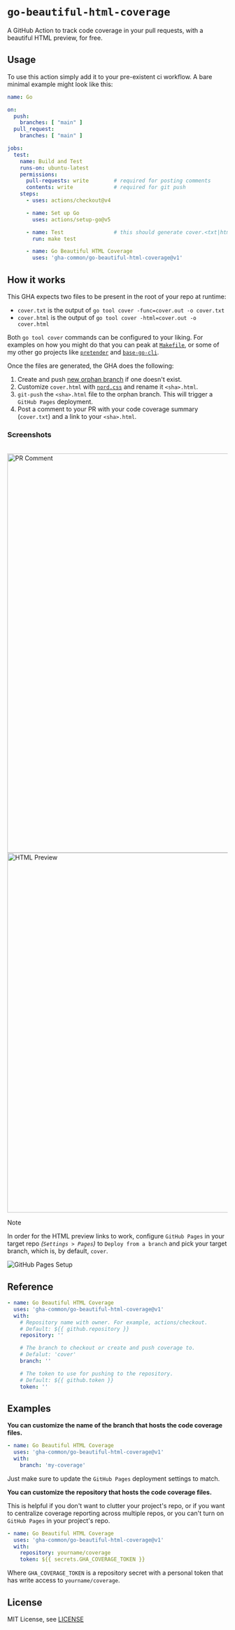 <!-- markdownlint-disable MD041 MD033 -->
# `go-beautiful-html-coverage`

A GitHub Action to track code coverage in your pull requests, with a beautiful HTML preview, for free.

## Usage

To use this action simply add it to your pre-existent ci workflow. A bare minimal example might look like this:

```yaml
name: Go

on:
  push:
    branches: [ "main" ]
  pull_request:
    branches: [ "main" ]

jobs:
  test:
    name: Build and Test
    runs-on: ubuntu-latest
    permissions:
      pull-requests: write        # required for posting comments
      contents: write             # required for git push
    steps:
      - uses: actions/checkout@v4

      - name: Set up Go
        uses: actions/setup-go@v5

      - name: Test                # this should generate cover.<txt|html>
        run: make test

      - name: Go Beautiful HTML Coverage
        uses: 'gha-common/go-beautiful-html-coverage@v1'
```

## How it works

This GHA expects two files to be present in the root of your repo at runtime:

- `cover.txt` is the output of `go tool cover -func=cover.out -o cover.txt`
- `cover.html` is the output of `go tool cover -html=cover.out -o cover.html`

Both `go tool cover` commands can be configured to your liking. For examples on how you might do that you can peak at [`Makefile`](go-test-app/Makefile), or some of my other go projects like [`pretender`](https://github.com/kilianc/pretender/blob/main/Makefile#L44-L57) and [`base-go-cli`](https://github.com/kilianc/base-golang-cli/blob/main/Makefile#L76-L92).

Once the files are generated, the GHA does the following:

1. Create and push [new orphan branch](https://github.com/gha-common/go-beautiful-html-coverage/tree/cover) if one doesn't exist.
1. Customize `cover.html` with [`nord.css`](assets/nord.css) and rename it `<sha>.html`.
1. `git-push` the `<sha>.html` file to the orphan branch. This will trigger a `GitHub Pages` deployment.
1. Post a comment to your PR with your code coverage summary (`cover.txt`) and a link to your `<sha>.html`.

### Screenshots

<br>
<img width="912" alt="PR Comment" src="https://github.com/gha-common/go-beautiful-html-coverage/assets/385716/99b01c85-f573-44cb-b554-64e9495aa7d1">
<img width="822" alt="HTML Preview" src="https://github.com/gha-common/go-beautiful-html-coverage/assets/385716/bbfd1ddd-e2d1-4720-8dcb-0cac2890ac23">

> [!NOTE]
> In order for the HTML preview links to work, configure `GitHub Pages` in your target repo *(`Settings > Pages`)* to `Deploy from a branch` and pick your target branch, which is, by default, `cover`.
>
> ![GitHub Pages Setup](https://github.com/gha-common/go-beautiful-html-coverage/assets/385716/a14f4df6-6263-4ae3-8685-e7901a1dbbe2)

## Reference

```yaml
- name: Go Beautiful HTML Coverage
  uses: 'gha-common/go-beautiful-html-coverage@v1'
  with:
    # Repository name with owner. For example, actions/checkout.
    # Default: ${{ github.repository }}
    repository: ''

    # The branch to checkout or create and push coverage to.
    # Defalut: 'cover'
    branch: ''

    # The token to use for pushing to the repository.
    # Default: ${{ github.token }}
    token: ''
```

## Examples

**You can customize the name of the branch that hosts the code coverage files.**

```yaml
- name: Go Beautiful HTML Coverage
  uses: 'gha-common/go-beautiful-html-coverage@v1'
  with:
    branch: 'my-coverage'
```

Just make sure to update the `GitHub Pages` deployment settings to match.

**You can customize the repository that hosts the code coverage files.**

This is helpful if you don't want to clutter your project's repo, or if you want to centralize coverage reporting across multiple repos, or you can't turn on `GitHub Pages` in your project's repo.

```yaml
- name: Go Beautiful HTML Coverage
  uses: 'gha-common/go-beautiful-html-coverage@v1'
  with:
    repository: yourname/coverage
    token: ${{ secrets.GHA_COVERAGE_TOKEN }}
```

Where `GHA_COVERAGE_TOKEN` is a repository secret with a personal token that has write access to `yourname/coverage`.

## License

MIT License, see [LICENSE](./LICENSE.md)
